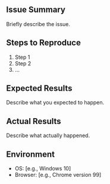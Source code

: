 ## Issue Summary
Briefly describe the issue.

## Steps to Reproduce
1. Step 1
2. Step 2
3. ...

## Expected Results
Describe what you expected to happen.

## Actual Results
Describe what actually happened.

## Environment
- OS: [e.g., Windows 10]
- Browser: [e.g., Chrome version 99]
